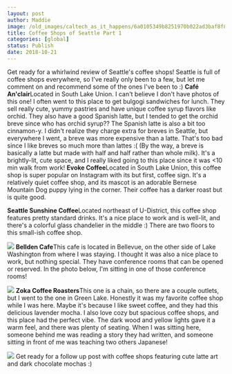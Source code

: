 ```yaml
---
layout: post
author: Maddie
image: /old_images/caltech_as_it_happens/6a0105349b8251970b022ad3baf8f8200b.jpg
title: Coffee Shops of Seattle Part 1
categories: [global]
status: Publish
date: 2018-10-21
---
```


Get ready for a whirlwind review of Seattle's coffee shops! Seattle is full of coffee shops everywhere, so I've really only been to a few, but let me comment on and recommend some of the ones I've been to :)
**Café An'clair**Located in South Lake Union. I can't believe I don't have photos of this one! I often went to this place to get bulgogi sandwiches for lunch. They sell really cute, yummy pastries and have unique coffee syrup flavors like orchid. They also have a good Spanish latte, but I tended to get the orchid breve since who has orchid syrup?? The Spanish latte is also a bit too cinnamon-y. I didn't realize they charge extra for breves in Seattle, but everywhere I went, a breve was more expensive than a latte. That's too bad since I like breves so much more than lattes :( (By the way, a breve is basically a latte but made with half and half rather than whole milk). It's a brightly-lit, cute space, and I really liked going to this place since it was &lt;10 min walk from work!
**Evoke Coffee**Located in South Lake Union, this coffee shop is super popular on Instagram with its but first, coffee sign. It's a relatively quiet coffee shop, and its mascot is an adorable Bernese Mountain Dog puppy lying in the corner. Their coffee has a darker roast but is quite good.

**Seattle Sunshine Coffee**Located northeast of U-District, this coffee shop features pretty standard drinks. It's a nice place to work and is well-lit, and there's a colorful glass chandelier in the middle :) There are two floors to this small-ish coffee shop.


![](/old_images/6a01b8d28f2857970c022ad39b54a5200d-pi.jpg)
**Bellden Cafe**This cafe is located in Bellevue, on the other side of Lake Washington from where I was staying. I thought it was also a nice place to work, but nothing special. They have conference rooms that can be opened or reserved. In the photo below, I'm sitting in one of those conference rooms!


![](/old_images/6a01b8d28f2857970c022ad3754244200c-500wi.jpg)
**Zoka Coffee Roasters**This one is a chain, so there are a couple outlets, but I went to the one in Green Lake. Honestly it was my favorite coffee shop while I was here. Maybe it's because I like sweet coffee, and they had this delicious lavender mocha. I also love cozy but spacious coffee shops, and this place had the perfect vibe. The dark wood and yellow lights gave it a warm feel, and there was plenty of seating. When I was sitting here, someone behind me was reading a story they had written, and someone sitting in front of me was teaching two others Japanese!


![](/old_images/caltech_as_it_happens/6a0105349b8251970b022ad3baf8f4200b.jpg)
Get ready for a follow up post with coffee shops featuring cute latte art and dark chocolate mochas :)
